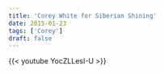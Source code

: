 ```yaml
---
title: 'Corey White for Siberian Shining'
date: 2015-01-23
tags: ['Corey']
draft: false
---
```

{{< youtube YocZLLesI-U >}}
